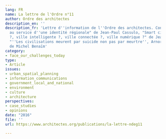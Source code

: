 ```yaml
---
lang: FR
name: La lettre de l'Ordre n°11
author: Ordre des architectes
description_en: ''
description_fr: 'Lettre d''information de l''Ordre des architectes. Contient : "L''architecture
  au service d''une identité régionale" de Jean-Paul Cassulo, "Smart city ?, smart-cité
  ?, ville intelligente ?, ville connectée ?, ville numérique ?" de Jean-Paul Battesti,
  "''Les civilisations meurent par suicide non pas par meurtre'', Arnorld Joseph Toynbee"
  de Michel Benaïm'
category:
- face_our_challenges_today
type:
- Article
issues:
- urban_spatial_planning
- information_communications
- government_local_and_national
- environment
- culture
- architecture
perspectives:
- case_studies
- opinions
date: "2016"
file: ''
url: https://www.architectes.org/publications/la-lettre-ndeg11

---
```

